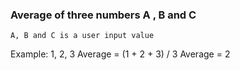 ### Average of three numbers A , B and C
	A, B and C is a user input value
Example:
	1, 2, 3
	Average = (1 + 2 + 3) / 3
	Average = 2
